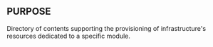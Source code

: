 ## PURPOSE
Directory of contents supporting the provisioning of infrastructure's resources dedicated to a specific module.
